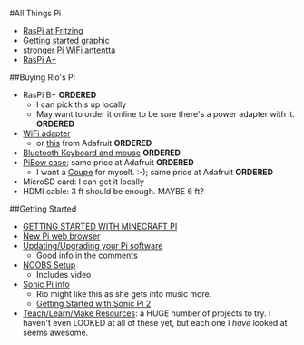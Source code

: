 #All Things Pi
-  [RasPi at Fritzing](http://fritzing.org/projects/by-tag/raspberrypi/)
-  [Getting started graphic](http://i.imgur.com/AQwILHV.jpg)
-  [stronger Pi WiFi antentta](http://www.adafruit.com/products/1030)
-  [RasPi A+](http://www.adafruit.com/products/2266)

##Buying Rio's Pi
-  RasPi B+ **ORDERED**
    +  I can pick this up locally
    +  May want to order it online to be sure there's a power adapter with it. **ORDERED**
-  [WiFi adapter](http://www.mcmelectronics.com/product/831-2761)
    +  or [this](http://www.adafruit.com/products/814) from Adafruit **ORDERED**
-  [Bluetooth Keyboard and mouse](http://www.adafruit.com/product/1738) **ORDERED**
-  [PiBow case](http://www.mcmelectronics.com/product/83-16420?green=CDE56907-AC72-5CF4-B07A-4F14285B4A0D); same price at Adafruit **ORDERED**
    +  I want a [Coupe](http://www.mcmelectronics.com/product/83-16422?green=CDE56907-AC72-5CF4-B07A-4F14285B4A0D) for myself. :-); same price at Adafruit **ORDERED**
-  MicroSD card: I can get it locally
-  HDMI cable: 3 ft should be enough. MAYBE 6 ft?

##Getting Started
-  [GETTING STARTED WITH MINECRAFT PI](http://www.raspberrypi.org/learning/getting-started-with-minecraft-pi/worksheet.md)
-  [New Pi web browser](http://www.raspberrypi.org/web-browser-released/)
-  [Updating/Upgrading your Pi software](http://www.raspberrypi.org/new-raspbian-and-noobs-releases/)
    +  Good info in the comments
-  [NOOBS Setup](http://www.raspberrypi.org/help/noobs-setup/)
    +  Includes video
-  [Sonic Pi info](http://www.raspberrypi.org/tag/sonic-pi/)
    +  Rio might like this as she gets into music more.
    +  [Getting Started with Sonic Pi 2](http://www.raspberrypi.org/resource/sonic-pi-2-taster/)
-  [Teach/Learn/Make Resources](http://www.raspberrypi.org/resources/): a HUGE number of projects to try. I haven't even LOOKED at all of these yet, but each one I *have* looked at seems awesome.
